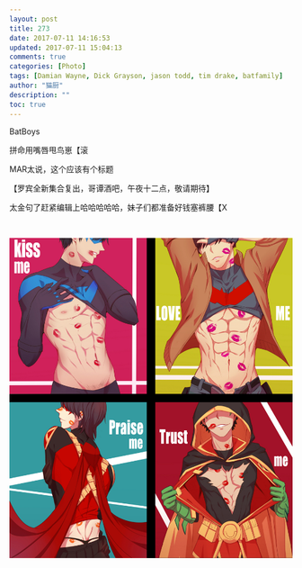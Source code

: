 ```yaml
---
layout: post
title: 273
date: 2017-07-11 14:16:53
updated: 2017-07-11 15:04:13
comments: true
categories: [Photo]
tags: [Damian Wayne, Dick Grayson, jason todd, tim drake, batfamily]
author: "猫厨"
description: ""
toc: true
---
```


<p>BatBoys</p> 
<p>拼命用嘴唇甩鸟崽【滚</p> 
<p>MAR太说，这个应该有个标题</p> 
<p>【罗宾全新集合复出，哥谭酒吧，午夜十二点，敬请期待】</p> 
<p>太金句了赶紧编辑上哈哈哈哈哈，妹子们都准备好钱塞裤腰【X</p> 
<p><br /></p>

![](https://raw.githubusercontent.com/alicewish/meowchain247/master/img_cVZNdzJtQk9JV2ZKemRHZjdZTEorblNSQjIvdTRHV1FqY3VCTzRJbENPTUFIVFJUSXpHTjRBPT0.jpg)